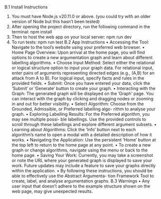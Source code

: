 B.1 Install Instructions

1. You must have Node.js v20.11.0 or above. (you could try with an older version of Node
   but this hasn’t been tested)
2. After opening the project directory, run the following command in the terminal: npm
   install
3. Then to host the web app on your local server: npm run dev
4. To run tests: npm run test
   B.2 App Instructions
   • Accessing the Tool: Navigate to the tool’s website using your preferred web browser.
   • Home Page Overview: Upon arrival at the home page, you will find options to create a
   new argumentation graph and learn about different labelling algorithms.
   • Choose Input Method: Select either the relational or logical structure option to input
   your graph data. For relational input, enter pairs of arguments representing directed
   edges (e.g., (A,B) for an attack from A to B). For logical input, specify facts and rules in
   the provided fields.
   • Submit: Once you have entered your data, click the ’Submit’ or ’Generate’ button to
   create your graph.
   • Interacting with the Graph: The generated graph will be displayed on the ’Graph’ page.
   You can interact with the graph by clicking and dragging nodes or zooming in and out
   for better visibility.
   • Select Algorithm: Choose from the Grounded, Admissible, or Preferred labelling algo-
   rithm to analyse your graph.
   • Exploring Labelling Results: For the Preferred algorithm, you may see multiple possi-
   ble labellings. Use the provided controls to scroll through these labellings and explore
   different argument subsets.
   • Learning about Algorithms: Click the ’Info’ button next to each algorithm’s name to
   open a modal with a detailed description of how it works.
   • Navigating the Application: Use the persistent ’Home’ button at the top left to return to
   the home page at any point.
   • To create a new graph or change algorithms, navigate using the menu or back to the home
   page.
   • Saving Your Work: Currently, you may take a screenshot or note the URL where your
   generated graph is displayed to save your work. Future updates may include a feature to
   save your graphs directly within the application.
   •
   By following these instructions, you should be able to effectively use the Abstract Argumenta-
   tion Framework Tool to create, label, and analyse argumentation graphs.
   B.3 Warnings
   • Any user input that doesn’t adhere to the example structure shown on the web page, may
   give unexpected results.
